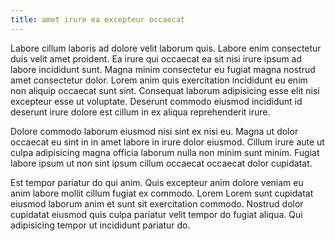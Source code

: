 ```yaml
---
title: amet irure ea excepteur occaecat
---
```


Labore cillum laboris ad dolore velit laborum quis. Labore enim consectetur duis velit amet proident. Ea irure qui occaecat ea sit nisi irure ipsum ad labore incididunt sunt. Magna minim consectetur eu fugiat magna nostrud amet consectetur dolor. Lorem anim quis exercitation incididunt eu enim non aliquip occaecat sunt sint. Consequat laborum adipisicing esse elit nisi excepteur esse ut voluptate. Deserunt commodo eiusmod incididunt id deserunt irure dolore est cillum in ex aliqua reprehenderit irure.

Dolore commodo laborum eiusmod nisi sint ex nisi eu. Magna ut dolor occaecat eu sint in in amet labore in irure dolor eiusmod. Cillum irure aute ut culpa adipisicing magna officia laborum nulla non minim sunt minim. Fugiat labore ipsum ut non sint ipsum cillum occaecat occaecat dolor cupidatat.

Est tempor pariatur do qui anim. Quis excepteur anim dolore veniam eu anim labore mollit cillum fugiat ex commodo. Lorem Lorem sunt cupidatat eiusmod laborum anim et sunt sit exercitation commodo. Nostrud dolor cupidatat eiusmod quis culpa pariatur velit tempor do fugiat aliqua. Qui adipisicing tempor ut incididunt pariatur do.